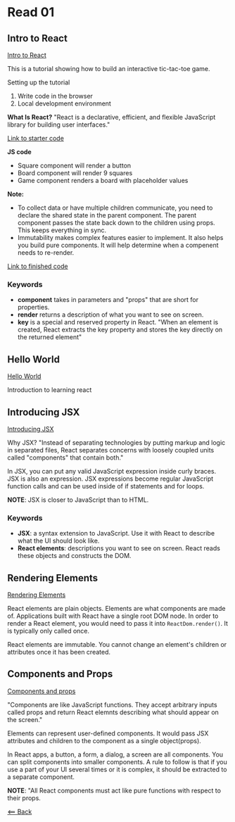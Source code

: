 # Read 01

## Intro to React
[Intro to React](https://reactjs.org/tutorial/tutorial.html)

This is a tutorial showing how to build an interactive tic-tac-toe game.

Setting up the tutorial
1. Write code in the browser
1. Local development environment

**What Is React?** "React is a declarative, efficient, and flexible JavaScript library for building user interfaces."

[Link to starter code](https://codepen.io/gaearon/pen/oWWQNa?editors=0010)

**JS code**
- Square component will render a button
- Board component will render 9 squares
- Game component renders a board with placeholder values

**Note:**
- To collect data or have multiple children communicate, you need to declare the shared state in the parent component. The parent component passes the state back down to the children using props. This keeps everything in sync.
- Immutability makes complex features easier to implement. It also helps you build pure components. It will help determine when a compenent needs to re-render.

[Link to finished code](https://codepen.io/gaearon/pen/gWWZgR?editors=0010)

### Keywords
- **component** takes in parameters and "props" that are short for properties.
- **render** returns a description of what you want to see on screen.
- **key** is a special and reserved property in React. "When an element is created, React extracts the key property and stores the key directly on the returned element"

## Hello World
[Hello World](https://reactjs.org/docs/hello-world.html)

Introduction to learning react

## Introducing JSX
[Introducing JSX](https://reactjs.org/docs/introducing-jsx.html)

Why JSX? "Instead of separating technologies by putting markup and logic in separated files, React separates concerns with loosely coupled units called "components" that contain both."

In JSX, you can put any valid JavaScript expression inside curly braces. JSX is also an expression. JSX expressions become regular JavaScript function calls and can be used inside of if statements and for loops.

**NOTE**: JSX is closer to JavaScript than to HTML. 

### Keywords
- **JSX**: a syntax extension to JavaScript. Use it with React to describe what the UI should look like. 
- **React elements**: descriptions you want to see on screen. React reads these objects and constructs the DOM.

## Rendering Elements
[Rendering Elements](https://reactjs.org/docs/rendering-elements.html)

React elements are plain objects. Elements are what components are made of. Applications built with React have a single root DOM node. In order to render a React element, you would need to pass it into ```ReactDom.render()```. It is typically only called once.

React elements are immutable. You cannot change an element's children or attributes once it has been created.

## Components and Props
[Components and props](https://reactjs.org/docs/components-and-props.html)

"Components are like JavaScript functions. They accept arbitrary inputs called props and return React elemnts describing what should appear on the screen."

Elements can represent user-defined components. It would pass JSX attributes and children to the component as a single object(props).

In React apps, a button, a form, a dialog, a screen are all components. You can split components into smaller components. A rule to follow is that if you use a part of your UI several times or it is complex, it should be extracted to a separate component.

**NOTE**: "All React components must act like pure functions with respect to their props.

[<== Back](https://simoneodegard.github.io/reading-notes/)